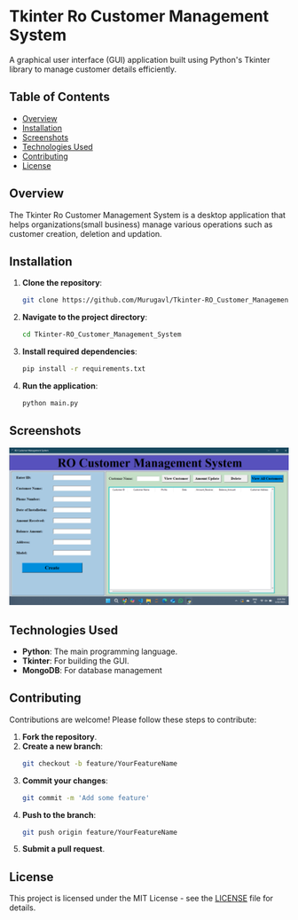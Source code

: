 # Tkinter Ro Customer Management System

A graphical user interface (GUI) application built using Python's Tkinter library to manage customer details efficiently.

## Table of Contents

- [Overview](#overview)
- [Installation](#installation)
- [Screenshots](#screenshots)
- [Technologies Used](#technologies-used)
- [Contributing](#contributing)
- [License](#license)

## Overview

The Tkinter Ro Customer Management System is a desktop application that helps organizations(small business) manage various operations such as customer creation, deletion and updation.


## Installation

1. **Clone the repository**:
    ```bash
    git clone https://github.com/Murugavl/Tkinter-RO_Customer_Management_System.git
    ```
2. **Navigate to the project directory**:
    ```bash
    cd Tkinter-RO_Customer_Management_System
    ```
3. **Install required dependencies**:
    ```bash
    pip install -r requirements.txt
    ```
    

4. **Run the application**:
    ```bash
    python main.py
    ```

## Screenshots
![Hospital Management System UI](/static/img/ro_customer_management_system.png)


## Technologies Used

- **Python**: The main programming language.
- **Tkinter**: For building the GUI.
- **MongoDB**: For database management 


## Contributing

Contributions are welcome! Please follow these steps to contribute:

1. **Fork the repository**.
2. **Create a new branch**: 
    ```bash
    git checkout -b feature/YourFeatureName
    ```
3. **Commit your changes**:
    ```bash
    git commit -m 'Add some feature'
    ```
4. **Push to the branch**:
    ```bash
    git push origin feature/YourFeatureName
    ```
5. **Submit a pull request**.

## License

This project is licensed under the MIT License - see the [LICENSE](LICENSE) file for details.


